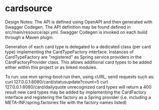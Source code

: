 # cardsource

Design Notes:
The API is defined using OpenAPI and then generated with Swagger Codegen. The API definition may be found defined
in src/main/resource/api.yml. Swagger Codegen is invoked on each build through a Maven plugin.

Generation of each card type is delegated to a dedicated class (per card type) implementing the CardTypeFactory
interface. Instances of CardTypeFactory are "registered" as Spring service providers in the CardFactoryProvider
class. This allows additional card types to be added either within this project or as linked modules.


To run: use mvn spring-boot:run
then, using cURL, send requests such as:
curl 127.0.0.1:8080/card/statusupdate?count=5
curl 127.0.0.1:8080/card/dailyquote
unrecognized card types will return a 400 result
new card types may be added by implementing the CardFactory interface and registering the factory as a Spring provider (i.e. including a META-INF/spring.factories file with the factory names listed)
